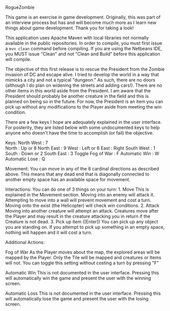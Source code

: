 RogueZombie

This game is an exercise in game development. Originally, this was part of an
interview process but has and will become much more as I learn new things about
game development. Thank you for taking a look!

This application uses Apache Maven with local libraries not normally available
in the public repositories. In order to compile, you must first issue a 
`mvn clean` command before compiling. If you are using the Netbeans IDE, you 
MUST issue "Clean" and not "Clean and Build" before this application will 
compile.

The objective of this first release is to rescue the President from the Zombie
invasion of DC and escape alive. I tried to develop the world in a way that
mimicks a city and not a typical "dungeon." As such, there are no doors 
(although I do plan on widening the streets and adding cars!). There are no
other items in this world aside from the President. I am aware that the 
President should probably be another creature in the field and this is planned
on being so in the future. For now, the President is an item you can pick up
without any modifications to the Player aside from meeting the win condition.

There are a few keys I hope are adequately explained in the user interface. For
posterity, they are listed below with some undocumented keys to help anyone who
doesn't have the time to accomplish (or fail) the objective.

Keys:
    North West        : 7        
    North             : Up or 8
    North East        : 9
    West              : Left or 6
    East              : Right
    South West        : 1
    South             : Down or 2
    South East        : 3
    Toggle Fog of War : F
    Automatic Win     : W
    Automatic Lose    : Q
	
Movement:
  You can move in any of the 8 cardinal directions as described above. This
  means that any dead end that is diagonally connected to another empty space
  has an available space for movement.

Interactions:
  You can do one of 3 things on your turn:
    1. Move
      This is explained in the Movement section. Moving into an enemy will
      attack it. Attempting to move into a wall will prevent movement and cost
      a turn. Moving onto the exist (the Helicopter) will check win conditions.
    2. Attack
      Moving into another creature will attempt an attack. Creatures move after
      the Player and may result in the creature attacking you in return if the
      Creature is not dead.
    3. Pick up item ([Enter])
      You can pick up any object you are standing on. If you attempt to pick up
      something in an empty space, nothing will happen and it will cost a turn.
 
Additional Actions:
  
  Fog of War
    As the Player moves about the map, the explored areas will be mapped by the 
    Player. Only the Tile will be mapped and creatures or Items will not. You
    can toggle this setting without costing a turn by pressing "F"

  Automatic Win
    This is not documented in the user interface. Pressing this will 
    automatically win the game and present the user with the winning screen.

  Automatic Loss
    This is not documented in the user interface. Pressing this will
    automatically lose the game and present the user with the losing screen.